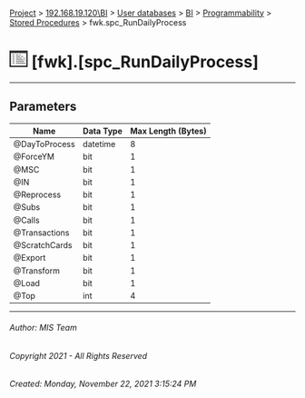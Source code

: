 #### 

[Project](../../../../../index.md) > [192.168.19.120\\BI](../../../../index.md) > [User databases](../../../index.md) > [BI](../../index.md) > [Programmability](../index.md) > [Stored Procedures](Stored_Procedures.md) > fwk.spc_RunDailyProcess

# ![Stored Procedures](../../../../../Images/StoredProcedure32.png) [fwk].[spc_RunDailyProcess]

---

## <a name="#parameters"></a>Parameters

| Name | Data Type | Max Length (Bytes) |
|---|---|---|
| @DayToProcess | datetime | 8 |
| @ForceYM | bit | 1 |
| @MSC | bit | 1 |
| @IN | bit | 1 |
| @Reprocess | bit | 1 |
| @Subs | bit | 1 |
| @Calls | bit | 1 |
| @Transactions | bit | 1 |
| @ScratchCards | bit | 1 |
| @Export | bit | 1 |
| @Transform | bit | 1 |
| @Load | bit | 1 |
| @Top | int | 4 |


---

###### Author:  MIS Team

###### Copyright 2021 - All Rights Reserved

###### Created: Monday, November 22, 2021 3:15:24 PM

